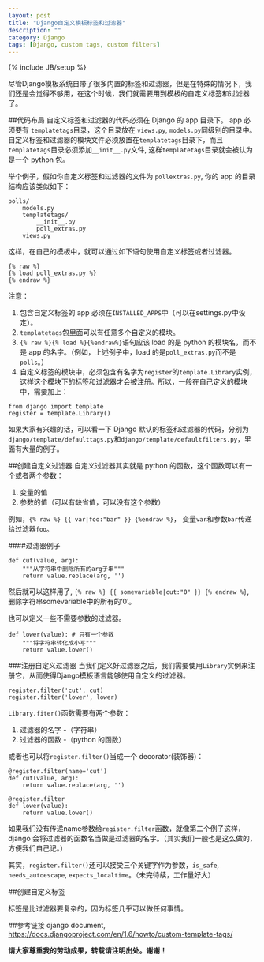 ```yaml
---
layout: post
title: "Django自定义模板标签和过滤器"
description: ""
category: Django
tags: [Django, custom tags, custom filters]
---
```

{% include JB/setup %}

尽管Django模板系统自带了很多内置的标签和过滤器，但是在特殊的情况下，我们还是会觉得不够用，在这个时候，我们就需要用到模板的自定义标签和过滤器了。

##代码布局
自定义标签和过滤器的代码必须在 Django 的 app 目录下。 app 必须要有 `templatetags`目录，这个目录放在 `views.py`, `models.py`同级别的目录中。自定义标签和过滤器的模块文件必须放置在`templatetags`目录下，而且`templatetags`目录必须添加`__init__.py`文件, 这样`templatetags`目录就会被认为是一个 python 包。

举个例子，假如你自定义标签和过滤器的文件为 `pollextras.py`, 你的 app 的目录结构应该类似如下：

~~~
polls/
    models.py
    templatetags/
        __init__.py
        poll_extras.py
    views.py
~~~
这样，在自己的模板中，就可以通过如下语句使用自定义标签或者过滤器。

~~~
{% raw %}
{% load poll_extras.py %}
{% endraw %}
~~~

注意：

1. 包含自定义标签的 app 必须在`INSTALLED_APPS`中（可以在settings.py中设定）。
2. `templatetags`包里面可以有任意多个自定义的模块。
3. `{% raw %}{% load %}{%endraw%}`语句应该 load 的是 python 的模块名，而不是 app 的名字。（例如，上述例子中，load 的是`poll_extras.py`而不是`polls`。）
4. 自定义标签的模块中，必须包含有名字为`register`的`template.Library`实例，这样这个模块下的标签和过滤器才会被注册。所以，一般在自己定义的模块中，需要加上：

~~~
from django import template
register = template.Library()
~~~

如果大家有兴趣的话，可以看一下 Django 默认的标签和过滤器的代码，分别为`django/template/defaulttags.py`和`django/template/defaultfilters.py`，里面有大量的例子。

##创建自定义过滤器
自定义过滤器其实就是 python 的函数，这个函数可以有一个或者两个参数：

1. 变量的值
2. 参数的值（可以有缺省值，可以没有这个参数）

例如，`{% raw %} {{ var|foo:"bar" }} {%endraw %}`， 变量`var`和参数`bar`传递给过滤器`foo`。

####过滤器例子

~~~
def cut(value, arg):
    """从字符串中删除所有的arg子串"""
    return value.replace(arg, '')
~~~

然后就可以这样用了, `{% raw %} {{ somevariable|cut:"0" }} {% endraw %}`, 删除字符串somevariable中的所有的‘0’。

也可以定义一些不需要参数的过滤器。

~~~
def lower(value): # 只有一个参数
    """将字符串转化成小写"""
    return value.lower()
~~~

###注册自定义过滤器
当我们定义好过滤器之后，我们需要使用`Library`实例来注册它，从而使得Django模板语言能够使用自定义的过滤器。

~~~
register.filter('cut', cut)
register.filter('lower', lower)
~~~
`Library.fiter()`函数需要有两个参数：

1. 过滤器的名字 -（字符串）
2. 过滤器的函数 -（python 的函数）

或者也可以将`register.filter()`当成一个 decorator(装饰器)：

~~~
@register.filter(name='cut')
def cut(value, arg):
    return value.replace(arg, '')

@register.filter
def lower(value):
    return value.lower()
~~~

如果我们没有传递name参数给`register.filter`函数，就像第二个例子这样，django 会将过滤器的函数名当做是过滤器的名字。（其实我们一般也是这么做的，方便我们自己记。）

其实，`register.filter()`还可以接受三个关键字作为参数，`is_safe`, `needs_autoescape`, `expects_localtime`。（未完待续，工作量好大）



##创建自定义标签

标签是比过滤器要复杂的，因为标签几乎可以做任何事情。

##参考链接
django document, https://docs.djangoproject.com/en/1.6/howto/custom-template-tags/


**请大家尊重我的劳动成果，转载请注明出处。谢谢！**
